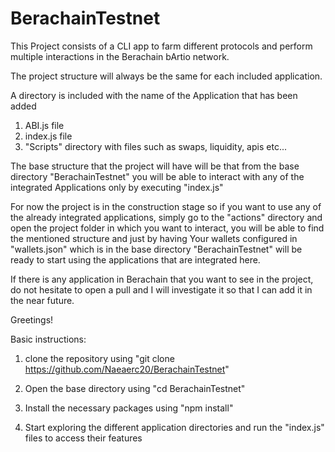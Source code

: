 # BerachainTestnet

This Project consists of a CLI app to farm different protocols and perform multiple interactions in the Berachain bArtio network.

The project structure will always be the same for each included application.

A directory is included with the name of the Application that has been added
1. ABI.js file 
2. index.js file
3. "Scripts" directory with files such as swaps, liquidity, apis etc...

The base structure that the project will have will be that from the base directory "BerachainTestnet" you will be able to interact with any of the integrated Applications only by executing "index.js"

For now the project is in the construction stage so if you want to use any of the already integrated applications, simply go to the "actions" directory and open the project folder in which you want to interact, you will be able to find the mentioned structure and just by having Your wallets configured in "wallets.json" which is in the base directory "BerachainTestnet" will be ready to start using the applications that are integrated here.


If there is any application in Berachain that you want to see in the project, do not hesitate to open a pull and I will investigate it so that I can add it in the near future.

Greetings!

Basic instructions:
1. clone the repository using "git clone https://github.com/Naeaerc20/BerachainTestnet"

2. Open the base directory using "cd BerachainTestnet"

3. Install the necessary packages using "npm install"

4. Start exploring the different application directories and run the "index.js" files to access their features

